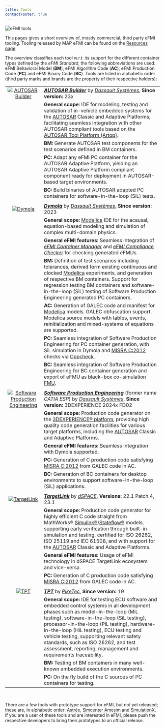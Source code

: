 ```yaml
---
title: Tools
contactFooter: true
---
```


![eFMI tools](/media/tools/eFMI-tools.png)

This pages gives a short overview of, mostly commercial, third party eFMI tooling. Tooling released by MAP eFMI can be found on the [Resources page](/resources/#map-efmi-published-tooling).

The overview classifies each tool w.r.t. its support for the different container types defined by the _eFMI Standard_; the following abbreviations are used: eFMI Behavioral Model (**BM**), eFMI Algorithm Code (**AC**), eFMI Production Code (**PC**) and eFMI Binary Code (**BC**). Tools are listed in alphabetic order (third party marks and brands are the property of their respective holders):

| | |
| :---: | :--- |
| [![AUTOSAR Builder](/media/tools/AUTOSAR-Builder.png)](https://www.3ds.com/products-services/catia/products/autosar-builder/) | [_**AUTOSAR Builder**_](https://www.3ds.com/products-services/catia/products/autosar-builder/) by [_Dassault Systèmes_](https://www.3ds.com), **Since version:** 23x |
| | **General scope:** IDE for modeling, testing and validation of in-vehicle embedded systems for the [AUTOSAR](https://www.autosar.org/) Classic and Adaptive Platforms, facilitating seamless integration with other AUTOSAR compliant tools based on the [AUTOSAR Tool Platform (Artop)](https://www.artop.org/). |
| | **BM:** Generate AUTOSAR test components for the test scenarios defined in BM containers. |
| | **PC:** Adapt any eFMI PC container for the AUTOSAR Adaptive Platform, yielding an AUTOSAR Adaptive Platform compliant component ready for deployment in AUTOSAR-based target environments. |
| | **BC:** Build binaries of AUTOSAR adapted PC containers for software-in-the-loop (SiL) tests. |
| | |
| [![Dymola](/media/tools/Dymola.png)](https://www.dymola.com/) | [_**Dymola**_](https://www.dymola.com/) by [_Dassault Systèmes_](https://www.3ds.com), **Since version:** 2023 |
| | **General scope:** [Modelica](https://modelica.org/modelicalanguage.html) IDE for the acausal, equation-based modeling and simulation of complex multi-domain physics. |
| | **General eFMI features:** Seamless integration of [_eFMI Container Manager_](https://github.com/modelica/efmi-containermanager) and [_eFMI Compliance Checker_](https://github.com/modelica/efmi-compliancechecker) for checking generated eFMUs. |
| | **BM:** Definition of test scenarios including tolerances, derived form existing continuous and clocked [Modelica](https://modelica.org/modelicalanguage.html) experiments, and generation of respective BM containers. Support for regression testing BM containers and software-in-the-loop (SiL) testing of Software Production Engineering generated PC containers. |
| | **AC:** Generation of GALEC code and manifest for [Modelica](https://modelica.org/modelicalanguage.html) models. GALEC obfuscation support. Modelica source models with tables, events, reinitialization and mixed-systems of equations are supported. |
| | **PC:** Seamless integration of Software Production Engineering for PC container generation, with SiL simulation in Dymola and [MISRA C:2012](https://www.misra.org.uk/) checks via [Cppcheck](https://cppcheck.sourceforge.io/). |
| | **BC:** Seamless integration of Software Production Engineering for BC container generation and export of eFMU as black-box co-simulation [FMU](https://fmi-standard.org/). |
| | |
| [![Software Production Engineering](/media/tools/Software-Production-Engineering.png)](https://my.3dexperience.3ds.com/welcome/compass-world/3dexperience-industries/transportation-and-mobility/smart-safe-and-connected/embedded-software-engineering/systems-software-production-engineer) | [_**Software Production Engineering**_](https://my.3dexperience.3ds.com/welcome/compass-world/3dexperience-industries/transportation-and-mobility/smart-safe-and-connected/embedded-software-engineering/systems-software-production-engineer) (former name _CATIA ESP_) by [_Dassault Systèmes_](https://www.3ds.com), **Since version:** 3DEXPERIENCE 2024x FD02 |
| | **General scope:** Production code generator on the [3DEXPERIENCE® platform](https://www.3ds.com/3dexperience), providing high quality code generation facilities for various target platforms, including the [AUTOSAR](https://www.autosar.org/) Classic and Adaptive Platforms.
| | **General eFMI features:** Seamless integration with Dymola supported. |
| | **PC:** Generation of C production code satisfying [MISRA C:2012](https://www.misra.org.uk/) from GALEC code in AC. |
| | **BC:** Generation of BC containers for desktop environments to support software-in-the-loop (SiL) applications. |
| | |
| [![TargetLink](/media/tools/TargetLink.png)](https://www.dspace.com/en/pub/home/products/sw/pcgs/targetlink.cfm) | [_**TargetLink**_](https://www.dspace.com/en/pub/home/products/sw/pcgs/targetlink.cfm) by [_dSPACE_](https://www.dspace.com/), **Versions:** 22.1 Patch 4, 23.1 |
| | **General scope:** Production code generator for highly efficient C code straight from MathWorks® [Simulink®](https://www.mathworks.com/products/simulink.html)/[Stateflow®](https://www.mathworks.com/products/stateflow.html) models, supporting early verification through built-in simulation and testing, certified for ISO 26262, ISO 25119 and IEC 61508, and with support for the [AUTOSAR](https://www.autosar.org/) Classic and Adaptive Platforms. |
| | **General eFMI features:** Usage of eFMI technology in dSPACE TargetLink ecosystem and vice-versa.
| | **PC:** Generation of C production code satisfying [MISRA C:2012](https://www.misra.org.uk/) from GALEC code in AC. |
| | |
| [![TPT](/media/tools/TPT.png)](https://piketec.com/tpt/) | [_**TPT**_](https://piketec.com/tpt/) by [_PikeTec_](https://piketec.com/), **Since version:** 19 |
| | **General scope:** IDE for testing ECU software and embedded control systems in all development phases such as model-in-the-loop (MiL testing), software-in-the-loop (SiL testing), processor-in-the-loop (PiL testing), hardware-in-the-loop (HiL testing), ECU testing and vehicle testing, supporting relevant safety standards, such as ISO 26262, and test assessment, reporting, management and requirements traceability. |
| | **BM:** Testing of BM containers in many well-known embedded execution environments. |
| | **PC:** On the fly build of the C sources of PC containers for testing. |

&nbsp;

There are a few tools with prototype support for eFMI, but not yet released; these are, in alphabetic order: [Astrée](https://www.absint.com/astree/index.htm), [Simcenter Amesim](https://plm.sw.siemens.com/en-US/simcenter/systems-simulation/amesim/) and [SimulationX](https://www.esi-group.com/products/simulationx). If you are a user of these tools and are interested in eFMI, please push the respective developers to bring their prototypes to an official release.